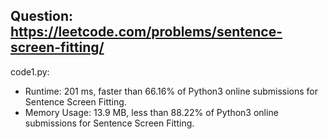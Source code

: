 ## Question: https://leetcode.com/problems/sentence-screen-fitting/

code1.py:
* Runtime: 201 ms, faster than 66.16% of Python3 online submissions for Sentence Screen Fitting.
* Memory Usage: 13.9 MB, less than 88.22% of Python3 online submissions for Sentence Screen Fitting.